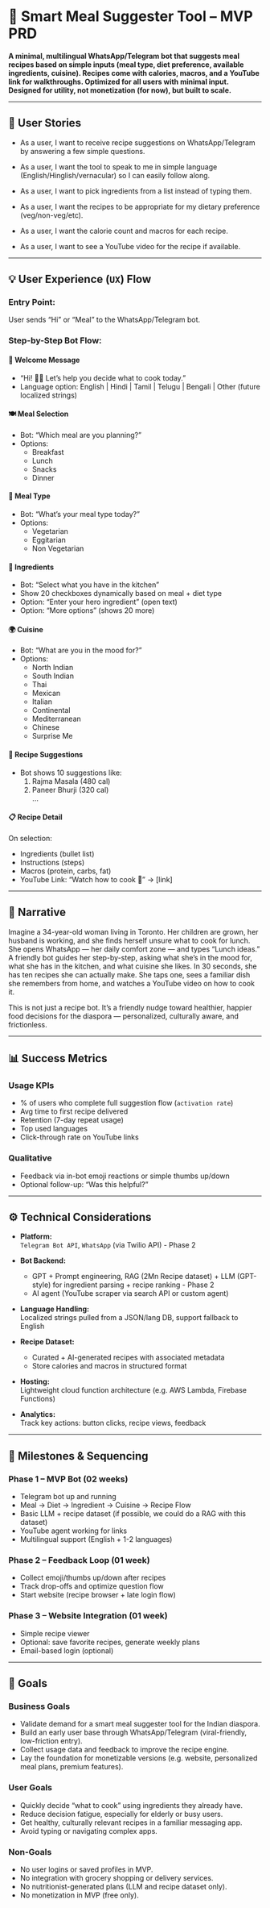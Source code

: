 # 🥘 Smart Meal Suggester Tool – MVP PRD

**A minimal, multilingual WhatsApp/Telegram bot that suggests meal recipes based on simple inputs (meal type, diet preference, available ingredients, cuisine). Recipes come with calories, macros, and a YouTube link for walkthroughs. Optimized for all users with minimal input. Designed for utility, not monetization (for now), but built to scale.**

---

## 👥 User Stories

- As a user, I want to receive recipe suggestions on WhatsApp/Telegram by answering a few simple questions.

- As a user, I want the tool to speak to me in simple language (English/Hinglish/vernacular) so I can easily follow along.

- As a user, I want to pick ingredients from a list instead of typing them.

- As a user, I want the recipes to be appropriate for my dietary preference (veg/non-veg/etc).

- As a user, I want the calorie count and macros for each recipe.

- As a user, I want to see a YouTube video for the recipe if available.

---

## 💡 User Experience (`UX`) Flow

### Entry Point:
User sends “Hi” or “Meal” to the WhatsApp/Telegram bot.

### Step-by-Step Bot Flow:

#### 👋 Welcome Message
- “Hi! 👩‍🍳 Let’s help you decide what to cook today.”
- Language option: English | Hindi | Tamil | Telugu | Bengali | Other (future localized strings)

#### 🍽️ Meal Selection
- Bot: “Which meal are you planning?”
- Options:  
  - Breakfast  
  - Lunch  
  - Snacks  
  - Dinner

#### 🥦 Meal Type
- Bot: “What’s your meal type today?”
- Options:  
  - Vegetarian  
  - Eggitarian  
  - Non Vegetarian

#### 🧂 Ingredients
- Bot: “Select what you have in the kitchen”
- Show 20 checkboxes dynamically based on meal + diet type
- Option: “Enter your hero ingredient” (open text)
- Option: “More options” (shows 20 more)

#### 🌍 Cuisine
- Bot: “What are you in the mood for?”
- Options:  
  - North Indian  
  - South Indian  
  - Thai  
  - Mexican  
  - Italian  
  - Continental  
  - Mediterranean  
  - Chinese  
  - Surprise Me

#### 🍛 Recipe Suggestions
- Bot shows 10 suggestions like:  
  1. Rajma Masala (480 cal)  
  2. Paneer Bhurji (320 cal)  
  ...

#### 📋 Recipe Detail
On selection:
- Ingredients (bullet list)
- Instructions (steps)
- Macros (protein, carbs, fat)
- YouTube Link: “Watch how to cook 🍳” → [link]

---

## 📖 Narrative

Imagine a 34-year-old woman living in Toronto. Her children are grown, her husband is working, and she finds herself unsure what to cook for lunch. She opens WhatsApp — her daily comfort zone — and types “Lunch ideas.” A friendly bot guides her step-by-step, asking what she’s in the mood for, what she has in the kitchen, and what cuisine she likes. In 30 seconds, she has ten recipes she can actually make. She taps one, sees a familiar dish she remembers from home, and watches a YouTube video on how to cook it.

This is not just a recipe bot. It’s a friendly nudge toward healthier, happier food decisions for the diaspora — personalized, culturally aware, and frictionless.

---

## 📊 Success Metrics

### Usage KPIs
- % of users who complete full suggestion flow (`activation rate`)
- Avg time to first recipe delivered
- Retention (7-day repeat usage)
- Top used languages
- Click-through rate on YouTube links

### Qualitative
- Feedback via in-bot emoji reactions or simple thumbs up/down
- Optional follow-up: “Was this helpful?”

---

## ⚙️ Technical Considerations

- **Platform:**  
  `Telegram Bot API`, `WhatsApp` (via Twilio API) - Phase 2

- **Bot Backend:**  
  - GPT + Prompt engineering, RAG (2Mn Recipe dataset) + LLM (GPT-style) for ingredient parsing + recipe ranking - Phase 2 
  - AI agent (YouTube scraper via search API or custom agent)

- **Language Handling:**  
  Localized strings pulled from a JSON/lang DB, support fallback to English

- **Recipe Dataset:**  
  - Curated + AI-generated recipes with associated metadata  
  - Store calories and macros in structured format

- **Hosting:**  
  Lightweight cloud function architecture (e.g. AWS Lambda, Firebase Functions)

- **Analytics:**  
  Track key actions: button clicks, recipe views, feedback

---

## 📅 Milestones & Sequencing

### Phase 1 – MVP Bot (02 weeks)
- Telegram bot up and running
- Meal → Diet → Ingredient → Cuisine → Recipe Flow
- Basic LLM + recipe dataset (if possible, we could do a RAG with this dataset)
- YouTube agent working for links
- Multilingual support (English + 1-2 languages)

### Phase 2 – Feedback Loop (01 week)
- Collect emoji/thumbs up/down after recipes
- Track drop-offs and optimize question flow
- Start website (recipe browser + late login flow)

### Phase 3 – Website Integration (01 week)
- Simple recipe viewer
- Optional: save favorite recipes, generate weekly plans
- Email-based login (optional)

---

## 🎯 Goals

### Business Goals
- Validate demand for a smart meal suggester tool for the Indian diaspora.
- Build an early user base through WhatsApp/Telegram (viral-friendly, low-friction entry).
- Collect usage data and feedback to improve the recipe engine.
- Lay the foundation for monetizable versions (e.g. website, personalized meal plans, premium features).

### User Goals
- Quickly decide “what to cook” using ingredients they already have.
- Reduce decision fatigue, especially for elderly or busy users.
- Get healthy, culturally relevant recipes in a familiar messaging app.
- Avoid typing or navigating complex apps.

### Non-Goals
- No user logins or saved profiles in MVP.
- No integration with grocery shopping or delivery services.
- No nutritionist-generated plans (LLM and recipe dataset only).
- No monetization in MVP (free only).
